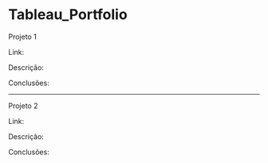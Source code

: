 # Tableau_Portfolio

Projeto 1

Link:

Descrição: 

Conclusões:
 


------------------------------------------------------------------------------------------
Projeto 2

Link:

Descrição:

Conclusões:
